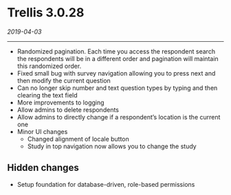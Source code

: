 # Trellis 3.0.28

*2019-04-03*

---
- Randomized pagination. Each time you access the respondent search the respondents will be in a different order and pagination will maintain this randomized order.
- Fixed small bug with survey navigation allowing you to press next and then modify the current question
- Can no longer skip number and text question types by typing and then clearing the text field
-	More improvements to logging
-	Allow admins to delete respondents
-	Allow admins to directly change if a respondent’s location is the current one
- Minor UI changes
  - Changed alignment of locale button
  - Study in top navigation now allows you to change the study


Hidden changes
---
- Setup foundation for database-driven, role-based permissions
